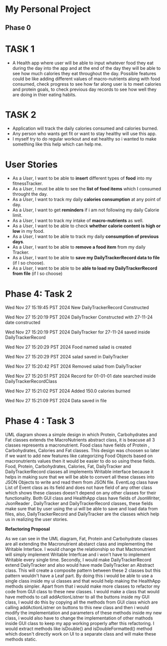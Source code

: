 # My Personal Project

## Phase 0
  
# TASK 1

- A Health app where user will be able to input whatever food they eat during the day into the app and at the end of the day they will be able to see how much calories they 
eat throughout the day. Possible features could be like adding different values of macro-nutrients along with food consumed, check progress to see how far along user is to meet calories and protein goals, to check previous day records to see how well they are doing in thier eating habits.

# TASK 2

- Application will track the daily calories consumed and calories burned.
- Any person who wants get fit or want to stay healthy will use this app.
- I myself try to do regular workout and eat healthy so i wanted to make something like this help which can help me.

# User Stories

- As a *User*, I want to be able to **insert** different types of **food** into my fitnessTracker.
- As a *User*, I must be able to see the **list of food items** which I consumed throught the day.
- As a *User*, I want to track my daily **calories consumption** at any point of day.
- As a *User*, I want to get **reminders** if i am not following my daily Calorie limit.
- As a *User*, I want to track my intake of **macro-nutrients** as well.
- As a *User*, I want to be able to check **whether calorie content is high or low** in my food.
- As a *User*, I want to be able to track my daily **consumption of previous days**.
- As a *User*, I want to be able to **remove a food item** from my daily Tracker.
- As a *User*, I want to be able to **save my DailyTrackerRecord data to file** (if I so choose).
- As a *User*, I want to be able to be **able to load my DailyTrackerRecord from file** (if I so choose)

# Phase 4: Task 2

Wed Nov 27 15:19:45 PST 2024
New DailyTrackerRecord Constructed 

Wed Nov 27 15:20:19 PST 2024
DailyTracker Constructed with 27-11-24 date constructed

Wed Nov 27 15:20:19 PST 2024
DailyTracker for 27-11-24 saved inside DailyTrackerRecord 

Wed Nov 27 15:20:29 PST 2024
Food named salad is created

Wed Nov 27 15:20:29 PST 2024
salad saved in DailyTracker

Wed Nov 27 15:20:42 PST 2024
Removed salad from DailyTracker

Wed Nov 27 15:20:51 PST 2024
Record for 01-01-01 date searched inside DailyTrackerRecordClass

Wed Nov 27 15:21:02 PST 2024
Added 150.0 calories burned

Wed Nov 27 15:21:09 PST 2024
Data saved in file

# Phase 4 : Task 3

UML diagram shows a simple design in which Protein, Carbohydrates and Fat classes extends the MacroNutrients abstract class, it is beacuse all 3 classes represents a macronutrient. 
Food class have fields of Protein , Carbohydrates, Calories and Fat classes. This design was choosen so later if we want to add new features like categorizing Food Objects based on macronutrients values then it would be easier to do so using these fields. Food, Protein, Carbohydrates, Calories, Fat, DailyTracker and DailyTrackerRecord classes all implements Writable interface because it helps in making sure that we will be able to convert all these classes into JSON Objects to write and read them from JSON file. EventLog class have List of Event class as its field and does not have field of any other class which shows these classes doesn't depend on any other classes for their functionality. Both GUI class and HealthApp class have fields of JsonWriter, JsonReader , DailyTracker and DailyTrackerRecord classes, these fields make sure that by user using the ui will be able to save and load data from files, also, DailyTrackerRecord and DailyTracker are the classes which help us in realizing the user stories.

**Refactoring Proposal**

As we can see in the UML diagram, Fat, Protein and Carbohydrate classes are all extending the Macronutrient abstarct class and implementing the Writable Interface. I would change the relationship so that Mactronutrient will simply implement Writable Interfcae and i won't have to implement Writable every single time. 
Secondly, I would make DailyTrackerRecord extend DailyTracker and also would have made DailyTracker an Abstract class. This will create a composite pattern between these 2 classes but this pattern wouldn't have a Leaf part. By doing this i would be able to use a single class inside my ui classes and that would help making the HealthApp methods simpler.
Apart from that i would make more classes to refactor my code from GUI class to these new classes. I would make a class that would have methods to call addActionListner to all the buttons inside my GUI class, I would do this by copying all the methods from GUI class which are calling addActionListner on buttons to this new class and then i would modify the implementation and parameters of these methods inside my new class, i would also have to change the implementation of other mathods inside GUI class to keep my app working properly after this refactoring. 
I would extract methods like isDouble() and isDoubleFormatted() method which doesn't directly work on UI to a separate class and will make these methods static.